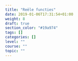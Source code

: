 ```yaml
---
title: "Reële functies"
date: 2019-01-06T17:31:54+01:00
weight: 8
draft: true
section_color: "#19a974"
tags: []
categories: []
level: ""
course: ""
topic: ""
---
```


